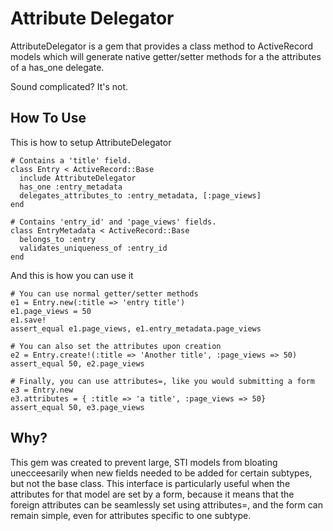# Attribute Delegator

AttributeDelegator is a gem that provides a class method to ActiveRecord
models which will generate native getter/setter methods for a the attributes of
a has_one delegate.

Sound complicated? It's not.

## How To Use

This is how to setup AttributeDelegator

    # Contains a 'title' field.
    class Entry < ActiveRecord::Base
      include AttributeDelegator
      has_one :entry_metadata
      delegates_attributes_to :entry_metadata, [:page_views]
    end

    # Contains 'entry_id' and 'page_views' fields.
    class EntryMetadata < ActiveRecord::Base
      belongs_to :entry
      validates_uniqueness_of :entry_id
    end

And this is how you can use it

    # You can use normal getter/setter methods
    e1 = Entry.new(:title => 'entry title')
    e1.page_views = 50
    e1.save!
    assert_equal e1.page_views, e1.entry_metadata.page_views

    # You can also set the attributes upon creation
    e2 = Entry.create!(:title => 'Another title', :page_views => 50)
    assert_equal 50, e2.page_views

    # Finally, you can use attributes=, like you would submitting a form
    e3 = Entry.new
    e3.attributes = { :title => 'a title', :page_views => 50}
    assert_equal 50, e3.page_views

## Why?

This gem was created to prevent large, STI models from bloating unecceesarily
when new fields needed to be added for certain subtypes, but not the
base class. This interface is particularly useful when the attributes
for that model are set by a form, because it means that the foreign
attributes can be seamlessly set using attributes=, and the form can
remain simple, even for attributes specific to one subtype.


